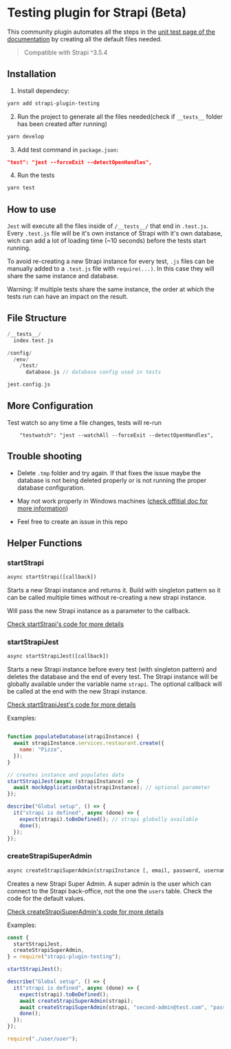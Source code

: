 # Testing plugin for Strapi (Beta)

This community plugin automates all the steps in the [unit test page of the documentation](https://strapi.io/documentation/developer-docs/latest/guides/unit-testing.html) by creating all the default files needed.

> Compatible with Strapi ^3.5.4

## Installation

1. Install dependecy:

```bash
yarn add strapi-plugin-testing
```

2. Run the project to generate all the files needed(check if `__tests__` folder has been created after running)

```bash
yarn develop
```

3. Add test command in `package.json`:

```json
"test": "jest --forceExit --detectOpenHandles",
```

4. Run the tests

```bash
yarn test
```

## How to use

`Jest` will execute all the files inside of `/__tests__/` that end in `.test.js`. Every `.test.js` file will be it's own instance of Strapi with it's own database, wich can add a lot of loading time (~10 seconds) before the tests start running.

To avoid re-creating a new Strapi instance for every test, `.js` files can be manually added to a `.test.js` file with `require(...)`. In this case they will share the same instance and database.

Warning: If multiple tests share the same instance, the order at which the tests run can have an impact on the result.

## File Structure

```cpp
/__tests__/
  index.test.js

/config/
  /env/
    /test/
      database.js // database config used in tests

jest.config.js

```

## More Configuration

Test watch so any time a file changes, tests will re-run

```
    "testwatch": "jest --watchAll --forceExit --detectOpenHandles",
```

## Trouble shooting

- Delete `.tmp` folder and try again. If that fixes the issue maybe the database is not being deleted properly or is not running the proper database configuration.

- May not work properly in Windows machines ([check offitial doc for more information](https://strapi.io/documentation/developer-docs/latest/guides/unit-testing.html))

- Feel free to create an issue in this repo

## Helper Functions

### startStrapi

```txt
async startStrapi([callback])
```

Starts a new Strapi instance and returns it. Build with singleton pattern so it can be called multiple times without re-creating a new strapi instance.

Will pass the new Strapi instance as a parameter to the callback.

[Check startStrapi's code for more details](https://github.com/Antoine-lb/strapi-plugin-testing/blob/main/src/startStrapi.js)

### startStrapiJest

```txt
async startStrapiJest([callback])
```

Starts a new Strapi instance before every test (with singleton pattern) and deletes the database and the end of every test. The Strapi instance will be globally available under the variable name `strapi`. The optional callback will be called at the end with the new Strapi instance.

[Check startStrapiJest's code for more details](https://github.com/Antoine-lb/strapi-plugin-testing/blob/main/src/startStrapiJest.js)

Examples:

```javascript

function populateDatabase(strapiInstance) {
  await strapiInstance.services.restaurant.create({
    name: "Pizza",
  });
}

// creates instance and populates data
startStrapiJest(async (strapiInstance) => {
  await mockApplicationData(strapiInstance); // optional parameter
});

describe("Global setup", () => {
  it("strapi is defined", async (done) => {
    expect(strapi).toBeDefined(); // strapi globally available
    done();
  });
});
```

### createStrapiSuperAdmin

```txt
async createStrapiSuperAdmin(strapiInstance [, email, password, username, firstname, lastname, blocked, isActive, displayLogs])
```

Creates a new Strapi Super Admin. A super admin is the user which can connect to the Strapi back-office, not the one the `users` table. Check the code for the default values.

[Check createStrapiSuperAdmin's code for more details](https://github.com/Antoine-lb/strapi-plugin-testing/blob/main/src/createStrapiSuperAdmin.js)

Examples:

```javascript
const {
  startStrapiJest,
  createStrapiSuperAdmin,
} = require("strapi-plugin-testing");

startStrapiJest();

describe("Global setup", () => {
  it("strapi is defined", async (done) => {
    expect(strapi).toBeDefined();
    await createStrapiSuperAdmin(strapi);
    await createStrapiSuperAdmin(strapi, "second-admin@test.com", "password");
    done();
  });
});

require("./user/user");
```

